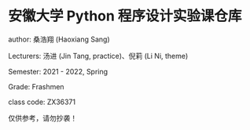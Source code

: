 # 安徽大学 Python 程序设计实验课仓库

author: 桑浩翔 (Haoxiang Sang)

Lecturers: 汤进 (Jin Tang, practice)、倪莉 (Li Ni, theme)

Semester: 2021 - 2022, Spring

Grade: Frashmen

class code: ZX36371

仅供参考，请勿抄袭！

